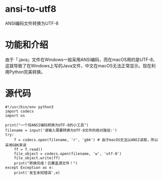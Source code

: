 # ansi-to-utf8
ANSI编码文件转换为UTF-8

# 功能和介绍
由于「.java」文件在Windows一般采用ANSI编码，而在macOS用的是UTF-8，这就导致了在Windows上写的Java文件，中文在macOS无法正常显示。现在利用Python完美转换。

# 源代码
~~~
#!/usr/bin/env python3
import codecs
import os

print("一个将ANSI编码转换为UTF-8的小工具")
filename = input('请输入需要转换为UTF-8文件的绝对路径:')
try:
	f = codecs.open(filename, 'r', 'gbk') # 由于macOS无法以ANSI读取，所以采用GBK来读
	ff = f.read()
	file_object = codecs.open(filename, 'w', 'utf-8')
	file_object.write(ff)
	print("转换完成！已覆盖源文件！")
except Exception as e:
	print('发生未知错误',e)
~~~
